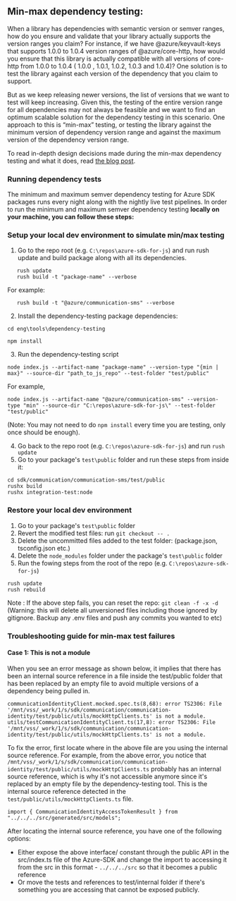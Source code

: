 ## Min-max dependency testing:

When a library has dependencies with semantic version or semver ranges, how do you ensure and validate that your library actually supports the version ranges you claim? For instance, if we have @azure/keyvault-keys that supports 1.0.0 to 1.0.4 version ranges of @azure/core-http, how would you ensure that this library is actually compatible with all versions of core-http from 1.0.0 to 1.0.4 ( 1.0.0 , 1.0.1, 1.0.2, 1.0.3 and 1.0.4)? One solution is to test the library against each version of the dependency that you claim to support.

But as we keep releasing newer versions, the list of versions that we want to test will keep increasing. Given this, the testing of the entire version range for all dependencies may not always be feasible and we want to find an optimum scalable solution for the dependency testing in this scenario. One approach to this is “min-max” testing, or testing the library against the minimum version of dependency version range and against the maximum version of the dependency version range.

To read in-depth design decisions made during the min-max dependency testing and what it does, read [the blog post](https://devblogs.microsoft.com/azure-sdk/testing-semver-dependency-ranges/).

### Running dependency tests

The minimum and maximum semver dependency testing for Azure SDK packages runs every night along with the nightly live test pipelines.
In order to run the minimum and maximum semver dependency testing **locally on your machine, you can follow these steps:**

### Setup your local dev environment to simulate min/max testing

1. Go to the repo root (e.g. `C:\repos\azure-sdk-for-js`) and run rush update and build package along with all its dependencies.

```
   rush update
   rush build -t "package-name" --verbose
```

For example:

```
   rush build -t "@azure/communication-sms" --verbose
```

2. Install the dependency-testing package dependencies:

```
cd eng\tools\dependency-testing

npm install
```

3. Run the dependency-testing script

```
node index.js --artifact-name "package-name" --version-type "{min | max}" --source-dir "path_to_js_repo" --test-folder "test/public"
```

For example,

```
node index.js --artifact-name "@azure/communication-sms" --version-type "min" --source-dir "C:\repos\azure-sdk-for-js\" --test-folder "test/public"
```

(Note: You may not need to do `npm install` every time you are testing, only once should be enough).

4. Go back to the repo root (e.g. `C:\repos\azure-sdk-for-js`) and run `rush update`
5. Go to your package's `test\public` folder and run these steps from inside it:

```
cd sdk/communication/communication-sms/test/public
rushx build
rushx integration-test:node
```

### Restore your local dev environment

1. Go to your package's `test\public` folder
2. Revert the modified test files: run `git checkout -- .`
3. Delete the uncommitted files added to the test folder: (package.json, tsconfig.json etc.)
4. Delete the `node_modules` folder under the package's `test\public` folder
5. Run the fowing steps from the root of the repo (e.g. `C:\repos\azure-sdk-for-js`)

```
rush update
rush rebuild
```

Note : If the above step fails, you can reset the repo: `git clean -f -x -d` (Warning: this will delete all unversioned files including those ignored by gitignore. Backup any .env files and push any commits you wanted to etc)

### Troubleshooting guide for min-max test failures

#### Case 1: This is not a module
When you see an error message as shown below, it implies that there has been an internal source reference in a file inside the test/public folder that has been replaced by an empty file to avoid multiple versions of a dependency being pulled in.

```
communicationIdentityClient.mocked.spec.ts(8,68): error TS2306: File '/mnt/vss/_work/1/s/sdk/communication/communication-identity/test/public/utils/mockHttpClients.ts' is not a module.
utils/testCommunicationIdentityClient.ts(17,8): error TS2306: File '/mnt/vss/_work/1/s/sdk/communication/communication-identity/test/public/utils/mockHttpClients.ts' is not a module.
```
To fix the error, first locate where in the above file are you using the internal source reference. For example, from the above error, you notice that `/mnt/vss/_work/1/s/sdk/communication/communication-identity/test/public/utils/mockHttpClients.ts` probably has an internal source reference, which is why it's not accessible anymore since it's replaced by an empty file by the dependency-testing tool. This is the internal source reference detected in the `test/public/utils/mockHttpClients.ts` file.
```
import { CommunicationIdentityAccessTokenResult } from "../../../src/generated/src/models";
```
After locating the internal source reference, you have one of the following options:
- Either expose the above interface/ constant through the public API in the src/index.ts file of the Azure-SDK and change the import to accessing it from the src in this format - `../../../src` so that it becomes a public reference
- Or move the tests and references to test/internal folder if there's something you are accessing that cannot be exposed publicly.
